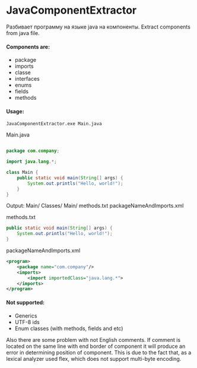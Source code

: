 # JavaComponentExtractor
Разбивает программу на языке java на компоненты.
Extract components from java file.

#### Components are:
* package
* imports
* classe
* interfaces
* enums
* fields
* methods
 
#### Usage:
`JavaComponentExtractor.exe Main.java`

Main.java
```java

package com.company;

import java.lang.*;

class Main {
    public static void main(String[] args) {
        System.out.printls("Hello, world!");
    }
}
```

Output:
Main/
  Classes/
    Main/
      methods.txt
  packageNameAndImports.xml

methods.txt
```java
public static void main(String[] args) {
    System.out.printls("Hello, world!");
}
```

packageNameAndImports.xml
```xml
<program>
    <package name="com.company"/>
    <imports>
        <import importedClass="java.lang.*">
    </imports>
</program>
```

#### Not supported:
- Generics
- UTF-8 ids
- Enum classes (with methods, fields and etc)

Also there are some problem with not English comments.
If comment is located on the same line with end border of component it will produce an error in determining position of component. This is due to the fact that, as a lexical analyzer used flex, which does not support multi-byte encoding.
